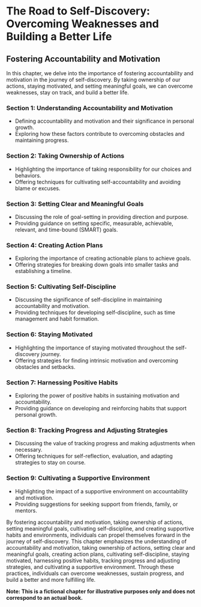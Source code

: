 The Road to Self-Discovery: Overcoming Weaknesses and Building a Better Life
============================================================================

Fostering Accountability and Motivation
--------------------------------------------------

In this chapter, we delve into the importance of fostering accountability and motivation in the journey of self-discovery. By taking ownership of our actions, staying motivated, and setting meaningful goals, we can overcome weaknesses, stay on track, and build a better life.

### Section 1: Understanding Accountability and Motivation

* Defining accountability and motivation and their significance in personal growth.
* Exploring how these factors contribute to overcoming obstacles and maintaining progress.

### Section 2: Taking Ownership of Actions

* Highlighting the importance of taking responsibility for our choices and behaviors.
* Offering techniques for cultivating self-accountability and avoiding blame or excuses.

### Section 3: Setting Clear and Meaningful Goals

* Discussing the role of goal-setting in providing direction and purpose.
* Providing guidance on setting specific, measurable, achievable, relevant, and time-bound (SMART) goals.

### Section 4: Creating Action Plans

* Exploring the importance of creating actionable plans to achieve goals.
* Offering strategies for breaking down goals into smaller tasks and establishing a timeline.

### Section 5: Cultivating Self-Discipline

* Discussing the significance of self-discipline in maintaining accountability and motivation.
* Providing techniques for developing self-discipline, such as time management and habit formation.

### Section 6: Staying Motivated

* Highlighting the importance of staying motivated throughout the self-discovery journey.
* Offering strategies for finding intrinsic motivation and overcoming obstacles and setbacks.

### Section 7: Harnessing Positive Habits

* Exploring the power of positive habits in sustaining motivation and accountability.
* Providing guidance on developing and reinforcing habits that support personal growth.

### Section 8: Tracking Progress and Adjusting Strategies

* Discussing the value of tracking progress and making adjustments when necessary.
* Offering techniques for self-reflection, evaluation, and adapting strategies to stay on course.

### Section 9: Cultivating a Supportive Environment

* Highlighting the impact of a supportive environment on accountability and motivation.
* Providing suggestions for seeking support from friends, family, or mentors.

By fostering accountability and motivation, taking ownership of actions, setting meaningful goals, cultivating self-discipline, and creating supportive habits and environments, individuals can propel themselves forward in the journey of self-discovery. This chapter emphasizes the understanding of accountability and motivation, taking ownership of actions, setting clear and meaningful goals, creating action plans, cultivating self-discipline, staying motivated, harnessing positive habits, tracking progress and adjusting strategies, and cultivating a supportive environment. Through these practices, individuals can overcome weaknesses, sustain progress, and build a better and more fulfilling life.

**Note: This is a fictional chapter for illustrative purposes only and does not correspond to an actual book.**
